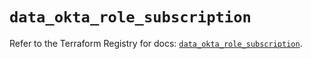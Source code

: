 # `data_okta_role_subscription`

Refer to the Terraform Registry for docs: [`data_okta_role_subscription`](https://registry.terraform.io/providers/okta/okta/4.14.0/docs/data-sources/role_subscription).

